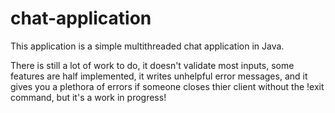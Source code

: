 # chat-application
This application is a simple multithreaded chat application in Java.

There is still a lot of work to do, it doesn't validate most inputs, some features are half implemented, it writes unhelpful error messages, and it gives you a plethora of errors if someone closes thier client without the !exit command, but it's a work in progress!
